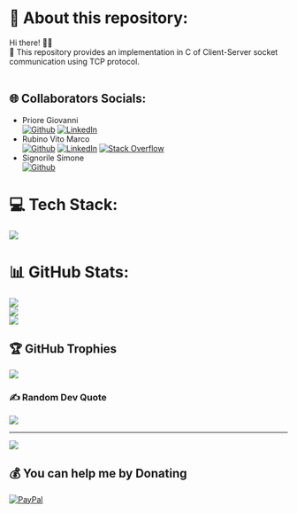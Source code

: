 # 💫 About this repository:
Hi there! 👋🏼<br>🔭 This repository provides an implementation in C of Client-Server socket communication using TCP protocol. <br><br>


## 🌐 Collaborators Socials:
* Priore Giovanni <br>
[![Github](https://img.shields.io/badge/GitHub-100000?style=for-the-badge&logo=github&logoColor=white)](https://github.com/GiovanniPriore) [![LinkedIn](https://img.shields.io/badge/LinkedIn-%230077B5.svg?logo=linkedin&logoColor=white)](https://www.linkedin.com/in/giovanni-priore-6b8508205/) 
* Rubino Vito Marco <br>
[![Github](https://img.shields.io/badge/GitHub-100000?style=for-the-badge&logo=github&logoColor=white)](https://github.com/vitomarcorubino) [![LinkedIn](https://img.shields.io/badge/LinkedIn-%230077B5.svg?logo=linkedin&logoColor=white)](https://linkedin.com/in/https://www.linkedin.com/in/vitomarcorubino/) [![Stack Overflow](https://img.shields.io/badge/-Stackoverflow-FE7A16?logo=stack-overflow&logoColor=white)](https://stackoverflow.com/users/11417498/marco-rubino) 
* Signorile Simone <br>
[![Github](https://img.shields.io/badge/GitHub-100000?style=for-the-badge&logo=github&logoColor=white)](https://github.com/simonesignorile) 


# 💻 Tech Stack:
![](https://img.shields.io/badge/c-%2300599C.svg?style=for-the-badge&logo=c&logoColor=white)
# 📊 GitHub Stats:
![](https://github-readme-stats.vercel.app/api?username=vitomarcorubino&theme=dark&hide_border=false&include_all_commits=true&count_private=true)<br/>
![](https://github-readme-streak-stats.herokuapp.com/?user=vitomarcorubino&theme=dark&hide_border=false)<br/>
![](https://github-readme-stats.vercel.app/api/top-langs/?username=vitomarcorubino&theme=dark&hide_border=false&include_all_commits=true&count_private=true&layout=compact)

## 🏆 GitHub Trophies
![](https://github-profile-trophy.vercel.app/?username=vitomarcorubino&theme=radical&no-frame=false&no-bg=false&margin-w=4)

### ✍️ Random Dev Quote
![](https://quotes-github-readme.vercel.app/api?type=vetical&theme=radical)

---
[![](https://visitcount.itsvg.in/api?id=vitomarcorubino&icon=5&color=0)](https://visitcount.itsvg.in)

## 💰 You can help me by Donating
[![PayPal](https://img.shields.io/badge/PayPal-00457C?style=for-the-badge&logo=paypal&logoColor=white)](https://paypal.me/vitomarcorubino) 

 

